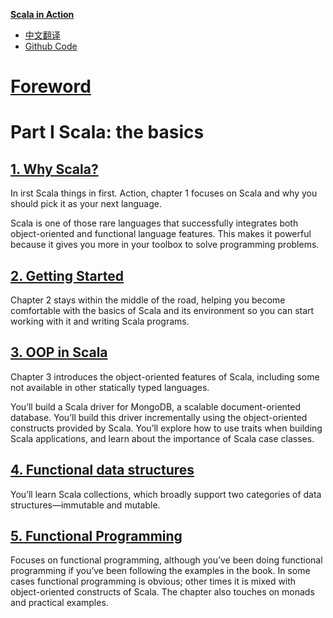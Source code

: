 **[Scala in Action](https://www.manning.com/books/scala-in-action)**


- [中文翻译](https://github.com/marinzheng/scala-in-action_ZH_CN)
- [Github Code](https://github.com/nraychaudhuri/scalainaction)

# [Foreword](ch00.md)

# Part I Scala: the basics
## [1. Why Scala?](ch01.md)
In irst Scala things in first. Action, chapter 1 focuses on Scala and why you should pick it as your next language.

Scala is one of those rare languages that successfully integrates both object-oriented and functional language features. This makes it powerful because it gives you more in your toolbox to solve programming problems. 

## [2. Getting Started](ch02.md)
Chapter 2 stays within the middle of the road, helping you become comfortable with the basics of Scala and its environment so you can start working with it and writing Scala programs. 

## [3. OOP in Scala](ch03.md)
Chapter 3 introduces the object-oriented features of Scala, including some not available in other statically typed languages.

You’ll build a Scala driver for MongoDB, a scalable document-oriented database. You’ll build this driver incrementally using the object-oriented constructs provided by Scala. You’ll explore how to use traits when building Scala applications, and learn about the importance of Scala case classes.

## [4. Functional data structures](ch04.md)
You’ll learn Scala collections, which broadly support two categories of data structures—immutable and mutable.

## [5. Functional Programming](ch05.md)

Focuses on functional programming, although you’ve been doing functional programming if you’ve been following the examples in the book. In some cases functional programming is obvious; other times it is mixed with object-oriented constructs of Scala. The chapter also touches on monads and practical examples.
